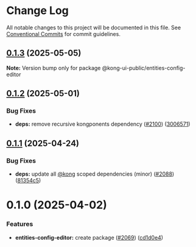 # Change Log

All notable changes to this project will be documented in this file.
See [Conventional Commits](https://conventionalcommits.org) for commit guidelines.

## [0.1.3](https://github.com/Kong/public-ui-components/compare/@kong-ui-public/entities-config-editor@0.1.2...@kong-ui-public/entities-config-editor@0.1.3) (2025-05-05)

**Note:** Version bump only for package @kong-ui-public/entities-config-editor





## [0.1.2](https://github.com/Kong/public-ui-components/compare/@kong-ui-public/entities-config-editor@0.1.1...@kong-ui-public/entities-config-editor@0.1.2) (2025-05-01)


### Bug Fixes

* **deps:** remove recursive kongponents dependency ([#2100](https://github.com/Kong/public-ui-components/issues/2100)) ([3006571](https://github.com/Kong/public-ui-components/commit/3006571fc6e0c522a622bfed81ca616b5e072555))





## [0.1.1](https://github.com/Kong/public-ui-components/compare/@kong-ui-public/entities-config-editor@0.1.0...@kong-ui-public/entities-config-editor@0.1.1) (2025-04-24)


### Bug Fixes

* **deps:** update all [@kong](https://github.com/kong) scoped dependencies (minor) ([#2088](https://github.com/Kong/public-ui-components/issues/2088)) ([81354c5](https://github.com/Kong/public-ui-components/commit/81354c5dc545cd9cc7fc830e5e34448c4f1ba7ae))





# 0.1.0 (2025-04-02)


### Features

* **entities-config-editor:** create package ([#2069](https://github.com/Kong/public-ui-components/issues/2069)) ([cd1d0e4](https://github.com/Kong/public-ui-components/commit/cd1d0e4d4f59e888ccc0da29c6e8aac0d571d9f0))
